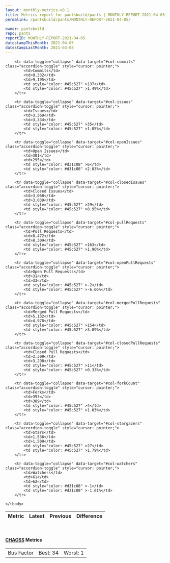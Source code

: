 ```yaml
---
layout: monthly-metrics-v0.1
title: Metrics report for pantsbuild/pants | MONTHLY-REPORT-2021-04-05 | 2021-04-05
permalink: /pantsbuild/pants/MONTHLY-REPORT-2021-04-05/

owner: pantsbuild
repo: pants
reportID: MONTHLY-REPORT-2021-04-05
datestampThisMonth: 2021-04-05
datestampLastMonth: 2021-03-08
---
```



<table class="table table-condensed" style="border-collapse:collapse;">
    <thead>
    <tr>
        <th>Metric</th>
        <th>Latest</th>
        <th>Previous</th>
        <th colspan="2" style="text-align: center;">Difference</th>
    </tr>
    </thead>
    <tbody>

        <tr data-toggle="collapse" data-target="#col-commits" class="accordion-toggle" style="cursor: pointer;">
            <td>Commits</td>
            <td>9,332</td>
            <td>9,195</td>
            <td style="color: #45c527" >137</td>
            <td style="color: #45c527" >1.49%</td>
        </tr>
        
        <tr data-toggle="collapse" data-target="#col-issues" class="accordion-toggle" style="cursor: pointer;">
            <td>Issues</td>
            <td>3,369</td>
            <td>3,334</td>
            <td style="color: #45c527" >35</td>
            <td style="color: #45c527" >1.05%</td>
        </tr>
        
        <tr data-toggle="collapse" data-target="#col-openIssues" class="accordion-toggle" style="cursor: pointer;">
            <td>Open Issues</td>
            <td>301</td>
            <td>295</td>
            <td style="color: #d31c08" >6</td>
            <td style="color: #d31c08" >2.03%</td>
        </tr>
        
        <tr data-toggle="collapse" data-target="#col-closedIssues" class="accordion-toggle" style="cursor: pointer;">
            <td>Closed Issues</td>
            <td>3,068</td>
            <td>3,039</td>
            <td style="color: #45c527" >29</td>
            <td style="color: #45c527" >0.95%</td>
        </tr>
        
        <tr data-toggle="collapse" data-target="#col-pullRequests" class="accordion-toggle" style="cursor: pointer;">
            <td>Pull Requests</td>
            <td>8,472</td>
            <td>8,309</td>
            <td style="color: #45c527" >163</td>
            <td style="color: #45c527" >1.96%</td>
        </tr>
        
        <tr data-toggle="collapse" data-target="#col-openPullRequests" class="accordion-toggle" style="cursor: pointer;">
            <td>Open Pull Requests</td>
            <td>31</td>
            <td>33</td>
            <td style="color: #45c527" >-2</td>
            <td style="color: #45c527" >-6.06%</td>
        </tr>
        
        <tr data-toggle="collapse" data-target="#col-mergedPullRequests" class="accordion-toggle" style="cursor: pointer;">
            <td>Merged Pull Requests</td>
            <td>5,132</td>
            <td>4,978</td>
            <td style="color: #45c527" >154</td>
            <td style="color: #45c527" >3.09%</td>
        </tr>
        
        <tr data-toggle="collapse" data-target="#col-closedPullRequests" class="accordion-toggle" style="cursor: pointer;">
            <td>Closed Pull Requests</td>
            <td>3,309</td>
            <td>3,298</td>
            <td style="color: #45c527" >11</td>
            <td style="color: #45c527" >0.33%</td>
        </tr>
        
        <tr data-toggle="collapse" data-target="#col-forkCount" class="accordion-toggle" style="cursor: pointer;">
            <td>Forks</td>
            <td>393</td>
            <td>389</td>
            <td style="color: #45c527" >4</td>
            <td style="color: #45c527" >1.03%</td>
        </tr>
        
        <tr data-toggle="collapse" data-target="#col-stargazers" class="accordion-toggle" style="cursor: pointer;">
            <td>Stars</td>
            <td>1,536</td>
            <td>1,509</td>
            <td style="color: #45c527" >27</td>
            <td style="color: #45c527" >1.79%</td>
        </tr>
        
        <tr data-toggle="collapse" data-target="#col-watchers" class="accordion-toggle" style="cursor: pointer;">
            <td>Watchers</td>
            <td>61</td>
            <td>62</td>
            <td style="color: #d31c08" >-1</td>
            <td style="color: #d31c08" >-1.61%</td>
        </tr>
        
    </tbody>
</table>
<br>
<h4><a target="_blank" href="https://chaoss.community/">CHAOSS</a> Metrics</h4>

<table class="table table-condensed" style="border-collapse:collapse;">
    <tbody>
        <td>Bus Factor</td>
        <td>Best: 34</td>
        <td>Worst: 1</td>
    </tbody>
</table>
